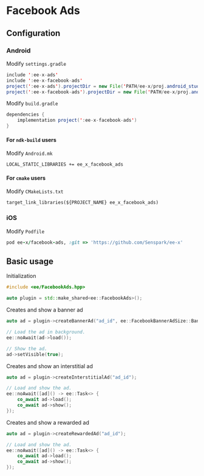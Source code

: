 # Facebook Ads
## Configuration
### Android
Modify `settings.gradle`
```java
include ':ee-x-ads'
include ':ee-x-facebook-ads'
project(':ee-x-ads').projectDir = new File('PATH/ee-x/proj.android_studio/ee-x-ads')
project(':ee-x-facebook-ads').projectDir = new File('PATH/ee-x/proj.android_studio/ee-x-facebook-ads')
```

Modify `build.gradle`
```java
dependencies {
    implementation project(':ee-x-facebook-ads')
}
```

#### For `ndk-build` users
Modify `Android.mk`
```
LOCAL_STATIC_LIBRARIES += ee_x_facebook_ads
```

#### For `cmake` users
Modify `CMakeLists.txt`
```
target_link_libraries(${PROJECT_NAME} ee_x_facebook_ads)
```

### iOS
Modify `Podfile`
```ruby
pod ee-x/facebook-ads, :git => 'https://github.com/Senspark/ee-x'
```

## Basic usage
Initialization
```cpp
#include <ee/FacebookAds.hpp>

auto plugin = std::make_shared<ee::FacebookAds>();
```

Creates and show a banner ad
```cpp
auto ad = plugin->createBannerAd("ad_id", ee::FacebookBannerAdSize::BannerHeight50);

// Load the ad in background.
ee::noAwait(ad->load());

// Show the ad.
ad->setVisible(true);
```

Creates and show an interstitial ad
```cpp
auto ad = plugin->createInterstitialAd("ad_id");

// Load and show the ad.
ee::noAwait([ad]() -> ee::Task<> {
    co_await ad->load();
    co_await ad->show();
});
```

Creates and show a rewarded ad
```cpp
auto ad = plugin->createRewardedAd("ad_id");

// Load and show the ad.
ee::noAwait([ad]() -> ee::Task<> {
    co_await ad->load();
    co_await ad->show();
});
```